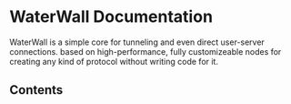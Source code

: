 # WaterWall Documentation

WaterWall is a simple core for tunneling and even direct user-server connections. based on high-performance, fully customizeable nodes for creating any kind of protocol without writing code for it.


## Contents

<!-- - [شروع](Begin)
- [فایل core.json](file-core.json)
- [فایل config.json](file-config.json)
- [پورت به پورت مستقیم](Direct-Port-To-Port)
- [Tls Tunnel](Tls-Tunnel)
- [PreConnect Node](PreConnect)
- [Http2 Mux Grpc Nodes](Http2-Mux-Grpc)
- [Reverse](Reverse)
- [Reality Direct Tunnel](Reality-Direct-Tunnel)
- [Reality Reverse Tunnel](Reality-Reverse-Tunnel)
- [Bgp4 Tunnel or Direct](Bgp4-Tunnel-or-Direct)
- [Direct Trojan Protocol with Anti tls in tls](Direct-Trojan)
- [HalfDuplex Tunnel or Direct](HalfDuplex-Tunnel-or-Direct)
- [Load balancing](Load-Balancing)
- [CDN Tunnel Direct or Reverse](CDN-Tunnel) -->
